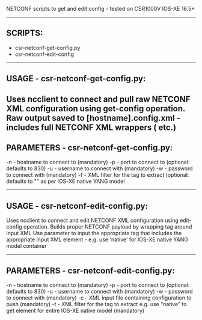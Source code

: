 NETCONF scripts to get and edit config - tested on CSR1000V IOS-XE 16.5+

---------
SCRIPTS:
---------
- csr-netconf-get-config.py
- csr-netconf-edit-config

---------
USAGE - csr-netconf-get-config.py: 
---------
Uses ncclient to connect and pull raw NETCONF XML configuration using get-config operation. 
Raw output saved to [hostname].config.xml - includes full NETCONF XML wrappers ( etc.)
---------
PARAMETERS - csr-netconf-get-config.py: 
---------
-n - hostname to connect to (mandatory) 
-p - port to connect to (optional: defaults to 830) 
-u - username to connect with (mandatory) 
-w - password to connect with (mandatory) 
-f - XML filter for the tag to extract (optional: defaults to "" as per IOS-XE native YANG model


---------
USAGE - csr-netconf-edit-config.py: 
---------
Uses ncclient to connect and edit NETCONF XML configuration using edit-config operation. 
Builds proper NETCONF payload by wrapping tag around input XML 
Use parameter to input the appropriate tag that includes the appropriate input XML element - e.g. use 'native' for IOS-XE native YANG model container

---------
PARAMETERS - csr-netconf-edit-config.py: 
---------

-n - hostname to connect to (mandatory) 
-p - port to connect to (optional: defaults to 830)
-u - username to connect with (mandatory) 
-w - password to connect with (mandatory) 
-c - XML input file containing configuration to push (mandatory) 
-t - XML filter for the tag to extract e.g. use "native" to get element for entire IOS-XE native model (mandatory)